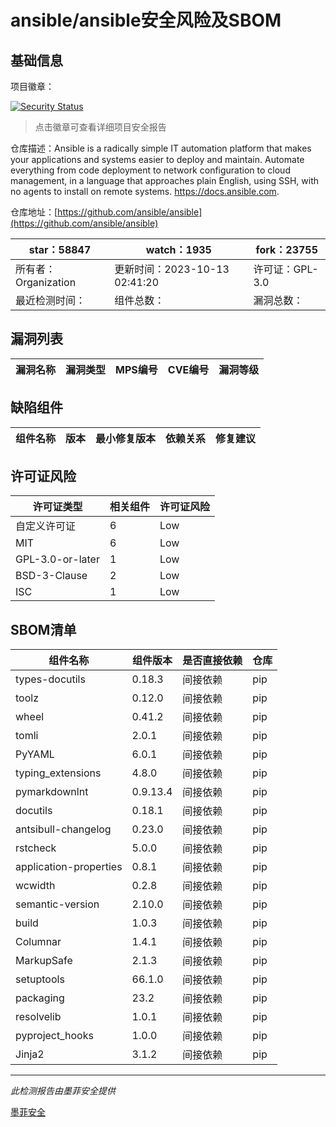 # ansible/ansible安全风险及SBOM

## 基础信息

项目徽章：

[![Security Status](https://www.murphysec.com/platform3/v31/badge/1712539628271697920.svg)](https://www.murphysec.com/console/report/1712177229994967040/1712539628271697920)

> 点击徽章可查看详细项目安全报告

仓库描述：Ansible is a radically simple IT automation platform that makes your applications and systems easier to deploy and maintain. Automate everything from code deployment to network configuration to cloud management, in a language that approaches plain English, using SSH, with no agents to install on remote systems. https://docs.ansible.com.

仓库地址：[https://github.com/ansible/ansible](https://github.com/ansible/ansible)

| star：58847 | watch：1935 | fork：23755 |
| ----------- | -------------- | ------------ |
| 所有者：Organization | 更新时间：2023-10-13 02:41:20 | 许可证：GPL-3.0 |
| 最近检测时间： | 组件总数： | 漏洞总数： |




## 漏洞列表

| 漏洞名称 | 漏洞类型 | MPS编号 | CVE编号 | 漏洞等级 |
| ------- | ------ | ------- | ------ | ----- |





## 缺陷组件

| 组件名称 | 版本 | 最小修复版本 | 依赖关系 | 修复建议 |
| -------- | ---- | ------------ | -------- | -------- |





## 许可证风险

| 许可证类型 | 相关组件 | 许可证风险 |
| ---------- | -------- | ---------- |
|自定义许可证|6|Low|
|MIT|6|Low|
|GPL-3.0-or-later|1|Low|
|BSD-3-Clause|2|Low|
|ISC|1|Low|




## SBOM清单

| 组件名称 | 组件版本 | 是否直接依赖 | 仓库 |
| -------- | -------- | ------------ | ---- |
|types-docutils|0.18.3|间接依赖|pip|
|toolz|0.12.0|间接依赖|pip|
|wheel|0.41.2|间接依赖|pip|
|tomli|2.0.1|间接依赖|pip|
|PyYAML|6.0.1|间接依赖|pip|
|typing_extensions|4.8.0|间接依赖|pip|
|pymarkdownlnt|0.9.13.4|间接依赖|pip|
|docutils|0.18.1|间接依赖|pip|
|antsibull-changelog|0.23.0|间接依赖|pip|
|rstcheck|5.0.0|间接依赖|pip|
|application-properties|0.8.1|间接依赖|pip|
|wcwidth|0.2.8|间接依赖|pip|
|semantic-version|2.10.0|间接依赖|pip|
|build|1.0.3|间接依赖|pip|
|Columnar|1.4.1|间接依赖|pip|
|MarkupSafe|2.1.3|间接依赖|pip|
|setuptools|66.1.0|间接依赖|pip|
|packaging|23.2|间接依赖|pip|
|resolvelib|1.0.1|间接依赖|pip|
|pyproject_hooks|1.0.0|间接依赖|pip|
|Jinja2|3.1.2|间接依赖|pip|


------

*此检测报告由墨菲安全提供*

[墨菲安全](www.murphysec.com)